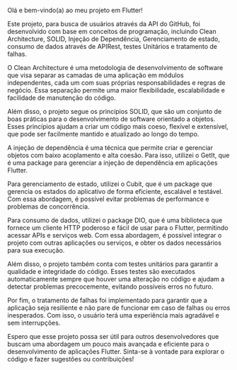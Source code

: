 Olá e bem-vindo(a) ao meu projeto em Flutter!

Este projeto, para busca de usuários através da API do GitHub, foi desenvolvido com base em conceitos de programação, incluindo Clean Architecture, SOLID, Injeção de Dependência, Gerenciamento de estado, consumo de dados através de APIRest, testes Unitários e tratamento de falhas.

O Clean Architecture é uma metodologia de desenvolvimento de software que visa separar as camadas de uma aplicação em módulos independentes, cada um com suas próprias responsabilidades e regras de negócio. Essa separação permite uma maior flexibilidade, escalabilidade e facilidade de manutenção do código.

Além disso, o projeto segue os princípios SOLID, que são um conjunto de boas práticas para o desenvolvimento de software orientado a objetos. Esses princípios ajudam a criar um código mais coeso, flexível e extensível, que pode ser facilmente mantido e atualizado ao longo do tempo.

A injeção de dependência é uma técnica que permite criar e gerenciar objetos com baixo acoplamento e alta coesão. Para isso, utilizei o GetIt, que é uma package para gerenciar a injeção de dependência em aplicações Flutter.

Para gerenciamento de estado, utilizei o Cubit, que é um package que gerencia os estados do aplicativo de forma eficiente, escalável e testável. Com essa abordagem, é possível evitar problemas de performance e problemas de concorrência.

Para consumo de dados, utilizei o package DIO, que é uma biblioteca que fornece um cliente HTTP poderoso e fácil de usar para o Flutter, permitindo acessar APIs e serviços web. Com essa abordagem, é possível integrar o projeto com outras aplicações ou serviços, e obter os dados necessários para sua execução.

Além disso, o projeto também conta com testes unitários para garantir a qualidade e integridade do código. Esses testes são executados automaticamente sempre que houver uma alteração no código e ajudam a detectar problemas precocemente, evitando possíveis erros no futuro.

Por fim, o tratamento de falhas foi implementado para garantir que a aplicação seja resiliente e não pare de funcionar em caso de falhas ou erros inesperados. Com isso, o usuário terá uma experiência mais agradável e sem interrupções.

Espero que esse projeto possa ser útil para outros desenvolvedores que buscam uma abordagem um pouco mais avançada e eficiente para o desenvolvimento de aplicações Flutter. Sinta-se à vontade para explorar o código e fazer sugestões ou contribuições!
